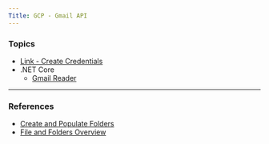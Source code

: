 ```yaml
---
Title: GCP - Gmail API
---
```


### Topics
- [Link - Create Credentials](index)
- .NET Core
  - [Gmail Reader](https://github.com/devignitelab/gmail-reader/tree/main/dotnet)

---

### References
- [Create and Populate Folders](https://developers.google.com/drive/api/v3/folder)
- [File and Folders Overview](https://developers.google.com/drive/api/v3/about-files)
